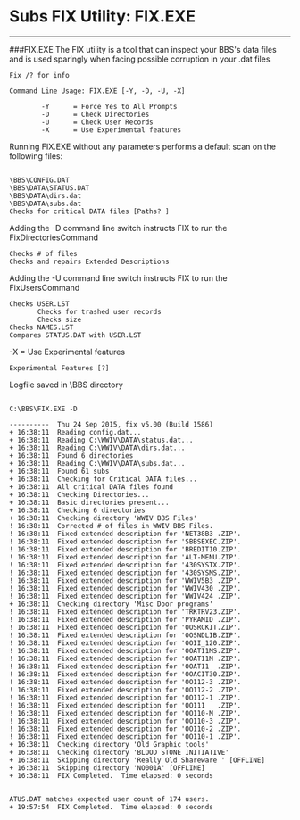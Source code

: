 # Subs FIX Utility: FIX.EXE
***

###FIX.EXE
The FIX utility is a tool that can inspect your BBS's data files and is used sparingly when facing possible corruption in your .dat files

```FIX
Fix /? for info

Command Line Usage: FIX.EXE [-Y, -D, -U, -X]

        -Y      = Force Yes to All Prompts
        -D      = Check Directories
        -U      = Check User Records
        -X      = Use Experimental features
```


Running FIX.EXE without any parameters performs a default scan on the following files:

```FIX

\BBS\CONFIG.DAT
\BBS\DATA\STATUS.DAT
\BBS\DATA\dirs.dat
\BBS\DATA\subs.dat
Checks for critical DATA files [Paths? ]
```

Adding the -D command line switch instructs FIX to run the FixDirectoriesCommand

```FIX-D
Checks # of files
Checks and repairs Extended Descriptions
```

Adding the -U command line switch instructs FIX to run the FixUsersCommand

```FIX-U
Checks USER.LST
       Checks for trashed user records
       Checks size
Checks NAMES.LST
Compares STATUS.DAT with USER.LST
```
-X      = Use Experimental features

```FIX-X
Experimental Features [?]
```

Logfile saved in \BBS directory

```FIX.LOG

C:\BBS\FIX.EXE -D

----------  Thu 24 Sep 2015, fix v5.00 (Build 1586)
+ 16:38:11  Reading config.dat...
+ 16:38:11  Reading C:\WWIV\DATA\status.dat...
+ 16:38:11  Reading C:\WWIV\DATA\dirs.dat...
+ 16:38:11  Found 6 directories
+ 16:38:11  Reading C:\WWIV\DATA\subs.dat...
+ 16:38:11  Found 61 subs
+ 16:38:11  Checking for Critical DATA files...
+ 16:38:11  All critical DATA files found
+ 16:38:11  Checking Directories...
+ 16:38:11  Basic directories present...
+ 16:38:11  Checking 6 directories
+ 16:38:11  Checking directory 'WWIV BBS Files'
! 16:38:11  Corrected # of files in WWIV BBS Files.
! 16:38:11  Fixed extended description for 'NET38B3 .ZIP'.
! 16:38:11  Fixed extended description for 'SBBSEXEC.ZIP'.
! 16:38:11  Fixed extended description for 'BREDIT10.ZIP'.
! 16:38:11  Fixed extended description for 'ALT-MENU.ZIP'.
! 16:38:11  Fixed extended description for '430SYSTX.ZIP'.
! 16:38:11  Fixed extended description for '430SYSMS.ZIP'.
! 16:38:11  Fixed extended description for 'WWIV5B3 .ZIP'.
! 16:38:11  Fixed extended description for 'WWIV430 .ZIP'.
! 16:38:11  Fixed extended description for 'WWIV424 .ZIP'.
+ 16:38:11  Checking directory 'Misc Door programs'
! 16:38:11  Fixed extended description for 'TRKTRV23.ZIP'.
! 16:38:11  Fixed extended description for 'PYRAMID .ZIP'.
! 16:38:11  Fixed extended description for 'OOSRCKIT.ZIP'.
! 16:38:11  Fixed extended description for 'OOSNDLIB.ZIP'.
! 16:38:11  Fixed extended description for 'OOII_120.ZIP'.
! 16:38:11  Fixed extended description for 'OOAT11MS.ZIP'.
! 16:38:11  Fixed extended description for 'OOAT11M .ZIP'.
! 16:38:11  Fixed extended description for 'OOAT11  .ZIP'.
! 16:38:11  Fixed extended description for 'OOACIT30.ZIP'.
! 16:38:11  Fixed extended description for 'OO112-3 .ZIP'.
! 16:38:11  Fixed extended description for 'OO112-2 .ZIP'.
! 16:38:11  Fixed extended description for 'OO112-1 .ZIP'.
! 16:38:11  Fixed extended description for 'OO111   .ZIP'.
! 16:38:11  Fixed extended description for 'OO110-M .ZIP'.
! 16:38:11  Fixed extended description for 'OO110-3 .ZIP'.
! 16:38:11  Fixed extended description for 'OO110-2 .ZIP'.
! 16:38:11  Fixed extended description for 'OO110-1 .ZIP'.
+ 16:38:11  Checking directory 'Old Graphic tools'
+ 16:38:11  Checking directory 'BLOOD STONE INITIATIVE'
+ 16:38:11  Skipping directory 'Really Old Shareware ' [OFFLINE]
+ 16:38:11  Skipping directory 'NO001A' [OFFLINE]
+ 16:38:11  FIX Completed.  Time elapsed: 0 seconds


ATUS.DAT matches expected user count of 174 users.
+ 19:57:54  FIX Completed.  Time elapsed: 0 seconds
```
